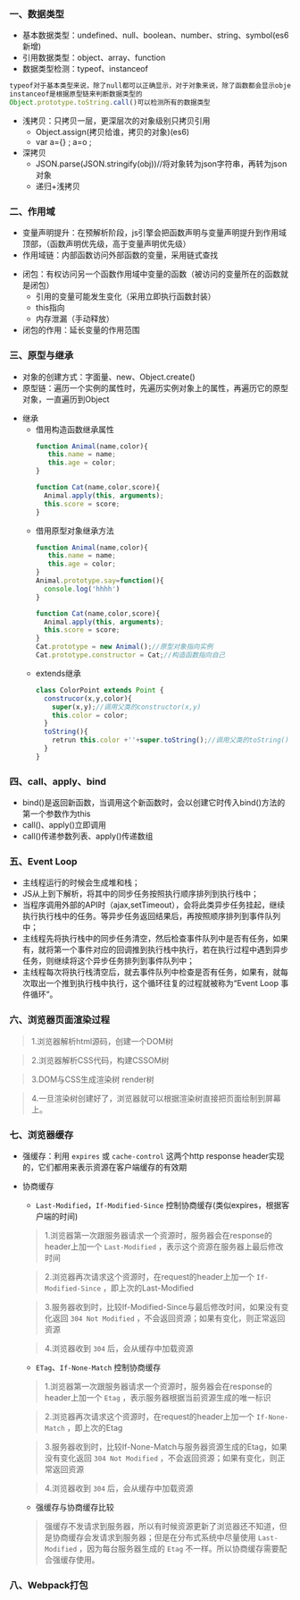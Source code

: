 ### 一、数据类型
- 基本数据类型：undefined、null、boolean、number、string、symbol(es6新增)
- 引用数据类型：object、array、function
- 数据类型检测：typeof、instanceof
```javascript
typeof对于基本类型来说，除了null都可以正确显示，对于对象来说，除了函数都会显示object
instanceof是根据原型链来判断数据类型的
Object.prototype.toString.call()可以检测所有的数据类型
```
+ 浅拷贝：只拷贝一层，更深层次的对象级别只拷贝引用
  + Object.assign(拷贝给谁，拷贝的对象)(es6)
  + var a={} ; a=o ;
+ 深拷贝
  + JSON.parse(JSON.stringify(obj))//将对象转为json字符串，再转为json对象
  + 递归+浅拷贝

### 二、作用域
- 变量声明提升：在预解析阶段，js引擎会把函数声明与变量声明提升到作用域顶部，（函数声明优先级，高于变量声明优先级）
- 作用域链：内部函数访问外部函数的变量，采用链式查找
+ 闭包：有权访问另一个函数作用域中变量的函数（被访问的变量所在的函数就是闭包）
  + 引用的变量可能发生变化（采用立即执行函数封装）
  + this指向
  + 内存泄漏（手动释放）
+ 闭包的作用：延长变量的作用范围

### 三、原型与继承
- 对象的创建方式：字面量、new、Object.create()
- 原型链：遍历一个实例的属性时，先遍历实例对象上的属性，再遍历它的原型对象，一直遍历到Object
+ 继承
  + 借用构造函数继承属性
    ```javascript
    function Animal(name,color){
       this.name = name;
       this.age = color;
    }
    
    function Cat(name,color,score){
      Animal.apply(this, arguments);
      this.score = score;
    }
    ```
  + 借用原型对象继承方法
    ```javascript
    function Animal(name,color){
       this.name = name;
       this.age = color;
    }
    Animal.prototype.say=function(){
      console.log('hhhh')
    }
    
    function Cat(name,color,score){
      Animal.apply(this, arguments);
      this.score = score;
    }
    Cat.prototype = new Animal();//原型对象指向实例
    Cat.prototype.constructor = Cat;//构造函数指向自己
    ```
  + extends继承
    ```javascript
    class ColorPoint extends Point {
      construcor(x,y,color){
        super(x,y);//调用父类的constructor(x,y)
        this.color = color;
      }
      toString(){
        retrun this.color +''+super.toString();//调用父类的toString()
      }
    }
    ```
   
### 四、call、apply、bind
- bind()是返回新函数，当调用这个新函数时，会以创建它时传入bind()方法的第一个参数作为this
- call()、apply()立即调用
- call()传递参数列表、apply()传递数组

### 五、Event Loop
  - 主线程运行的时候会生成堆和栈；
  - JS从上到下解析，将其中的同步任务按照执行顺序排列到执行栈中；
  - 当程序调用外部的API时（ajax,setTimeout），会将此类异步任务挂起，继续执行执行栈中的任务。等异步任务返回结果后，再按照顺序排列到事件队列中；
  - 主线程先将执行栈中的同步任务清空，然后检查事件队列中是否有任务，如果有，就将第一个事件对应的回调推到执行栈中执行，若在执行过程中遇到异步任务，则继续将这个异步任务排列到事件队列中；
  - 主线程每次将执行栈清空后，就去事件队列中检查是否有任务，如果有，就每次取出一个推到执行栈中执行，这个循环往复的过程就被称为“Event Loop 事件循环”。

### 六、浏览器页面渲染过程
> 1.浏览器解析html源码，创建一个DOM树

> 2.浏览器解析CSS代码，构建CSSOM树

> 3.DOM与CSS生成渲染树 render树

> 4.一旦渲染树创建好了，浏览器就可以根据渲染树直接把页面绘制到屏幕上。


### 七、浏览器缓存
- 强缓存：利用 `expires` 或 `cache-control` 这两个http response header实现的，它们都用来表示资源在客户端缓存的有效期
+ 协商缓存
  + `Last-Modified`，`If-Modified-Since` 控制协商缓存(类似expires，根据客户端的时间)
  
  > 1.浏览器第一次跟服务器请求一个资源时，服务器会在response的header上加一个 `Last-Modified` ，表示这个资源在服务器上最后修改时间
  
  > 2.浏览器再次请求这个资源时，在request的header上加一个 `If-Modified-Since` ，即上次的Last-Modified
  
  > 3.服务器收到时，比较If-Modified-Since与最后修改时间，如果没有变化返回 `304 Not Modified` ，不会返回资源；如果有变化，则正常返回资源
  
  > 4.浏览器收到 `304` 后，会从缓存中加载资源
  
  + `ETag`、`If-None-Match` 控制协商缓存
  
  > 1.浏览器第一次跟服务器请求一个资源时，服务器会在response的header上加一个 `Etag` ，表示服务器根据当前资源生成的唯一标识
  
  > 2.浏览器再次请求这个资源时，在request的header上加一个 `If-None-Match` ，即上次的Etag
  
  > 3.服务器收到时，比较If-None-Match与服务器资源生成的Etag，如果没有变化返回 `304 Not Modified` ，不会返回资源；如果有变化，则正常返回资源
  
  > 4.浏览器收到 `304` 后，会从缓存中加载资源
  
  + 强缓存与协商缓存比较
  
  > 强缓存不发请求到服务器，所以有时候资源更新了浏览器还不知道，但是协商缓存会发请求到服务器；但是在分布式系统中尽量使用 `Last-Modified` ，因为每台服务器生成的 `Etag` 不一样。所以协商缓存需要配合强缓存使用。

  
### 八、Webpack打包
